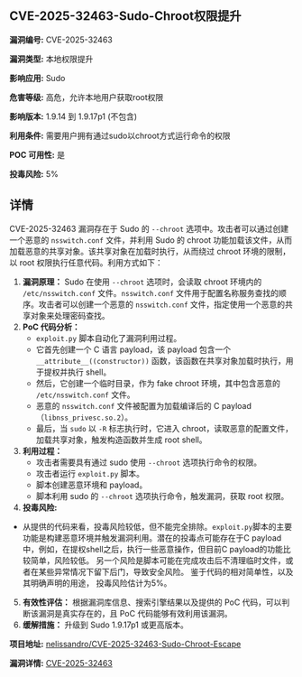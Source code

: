 ## CVE-2025-32463-Sudo-Chroot权限提升

**漏洞编号:** CVE-2025-32463

**漏洞类型:** 本地权限提升

**影响应用:** Sudo

**危害等级:** 高危，允许本地用户获取root权限

**影响版本:** 1.9.14 到 1.9.17p1 (不包含)

**利用条件:** 需要用户拥有通过sudo以chroot方式运行命令的权限

**POC 可用性:** 是

**投毒风险:** 5%

## 详情

CVE-2025-32463 漏洞存在于 Sudo 的 `--chroot` 选项中。攻击者可以通过创建一个恶意的 `nsswitch.conf` 文件，并利用 Sudo 的 chroot 功能加载该文件，从而加载恶意的共享对象。该共享对象在加载时执行，从而绕过 chroot 环境的限制，以 root 权限执行任意代码。利用方式如下：

1.  **漏洞原理：** Sudo 在使用 `--chroot` 选项时，会读取 chroot 环境内的 `/etc/nsswitch.conf` 文件。`nsswitch.conf` 文件用于配置名称服务查找的顺序。攻击者可以创建一个恶意的 `nsswitch.conf` 文件，指定使用一个恶意的共享对象来处理密码查找。
2.  **PoC 代码分析：**
    *   `exploit.py` 脚本自动化了漏洞利用过程。
    *   它首先创建一个 C 语言 payload，该 payload 包含一个 `__attribute__((constructor))` 函数，该函数在共享对象加载时执行，用于提权并执行 shell。
    *   然后，它创建一个临时目录，作为 fake chroot 环境，其中包含恶意的 `/etc/nsswitch.conf` 文件。
    *   恶意的 `nsswitch.conf` 文件被配置为加载编译后的 C payload（`libnss_privesc.so.2`）。
    *   最后，当 `sudo` 以 `-R` 标志执行时，它进入 chroot，读取恶意的配置文件，加载共享对象，触发构造函数并生成 root shell。
3.  **利用过程：**
    *   攻击者需要具有通过 sudo 使用 `--chroot` 选项执行命令的权限。
    *   攻击者运行 `exploit.py` 脚本。
    *   脚本创建恶意环境和 payload。
    *   脚本利用 sudo 的 `--chroot` 选项执行命令，触发漏洞，获取 root 权限。
4. **投毒风险:**
  * 从提供的代码来看，投毒风险较低，但不能完全排除。`exploit.py`脚本的主要功能是构建恶意环境并触发漏洞利用。潜在的投毒点可能存在于C payload中，例如，在提权shell之后，执行一些恶意操作，但目前C payload的功能比较简单，风险较低。 另一个风险是脚本可能在完成攻击后不清理临时文件，或者在某些异常情况下留下后门，导致安全风险。 鉴于代码的相对简单性，以及其明确声明的用途， 投毒风险估计为5%。
5.  **有效性评估：** 根据漏洞库信息、搜索引擎结果以及提供的 PoC 代码，可以判断该漏洞是真实存在的，且 PoC 代码能够有效利用该漏洞。
6.  **缓解措施：** 升级到 Sudo 1.9.17p1 或更高版本。

**项目地址:** [nelissandro/CVE-2025-32463-Sudo-Chroot-Escape](https://github.com/nelissandro/CVE-2025-32463-Sudo-Chroot-Escape)

**漏洞详情:** [CVE-2025-32463](https://nvd.nist.gov/vuln/detail/CVE-2025-32463)